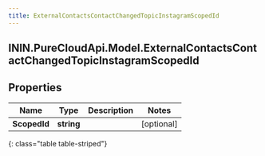 ```yaml
---
title: ExternalContactsContactChangedTopicInstagramScopedId
---
```

## ININ.PureCloudApi.Model.ExternalContactsContactChangedTopicInstagramScopedId

## Properties

|Name | Type | Description | Notes|
|------------ | ------------- | ------------- | -------------|
| **ScopedId** | **string** |  | [optional] |
{: class="table table-striped"}


